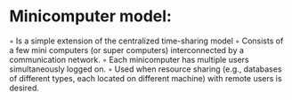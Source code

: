 # Minicomputer model:

◦ Is a simple extension of the centralized time-sharing model
◦ Consists of a few mini computers (or super computers) interconnected by a communication network.
◦ Each minicomputer has multiple users simultaneously logged on.
◦ Used when resource sharing (e.g., databases of different types, each located on different machine) with remote users is desired.